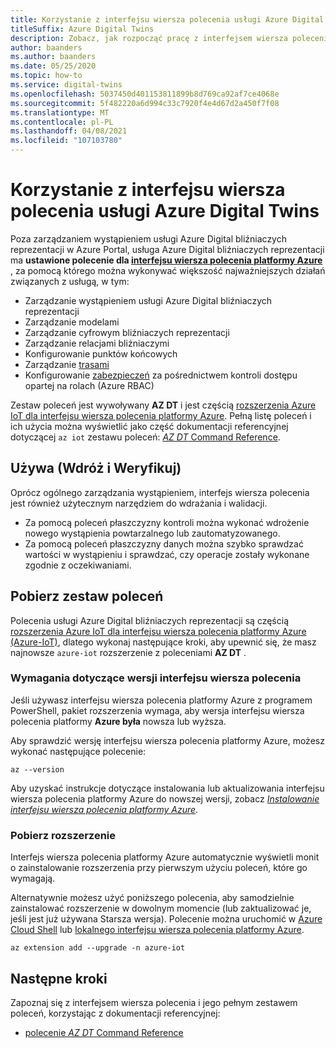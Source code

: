 ```yaml
---
title: Korzystanie z interfejsu wiersza polecenia usługi Azure Digital Twins
titleSuffix: Azure Digital Twins
description: Zobacz, jak rozpocząć pracę z interfejsem wiersza polecenia usługi Azure Digital bliźniaczych reprezentacji i korzystać z niego.
author: baanders
ms.author: baanders
ms.date: 05/25/2020
ms.topic: how-to
ms.service: digital-twins
ms.openlocfilehash: 5037450d401153811899b8d769ca92af7ce4068e
ms.sourcegitcommit: 5f482220a6d994c33c7920f4e4d67d2a450f7f08
ms.translationtype: MT
ms.contentlocale: pl-PL
ms.lasthandoff: 04/08/2021
ms.locfileid: "107103780"
---
```

# <a name="use-the-azure-digital-twins-cli"></a>Korzystanie z interfejsu wiersza polecenia usługi Azure Digital Twins

Poza zarządzaniem wystąpieniem usługi Azure Digital bliźniaczych reprezentacji w Azure Portal, usługa Azure Digital bliźniaczych reprezentacji ma **ustawione polecenie dla [interfejsu wiersza polecenia platformy Azure](/cli/azure/what-is-azure-cli)** , za pomocą którego można wykonywać większość najważniejszych działań związanych z usługą, w tym:
* Zarządzanie wystąpieniem usługi Azure Digital bliźniaczych reprezentacji
* Zarządzanie modelami
* Zarządzanie cyfrowym bliźniaczych reprezentacji
* Zarządzanie relacjami bliźniaczymi
* Konfigurowanie punktów końcowych
* Zarządzanie [trasami](concepts-route-events.md)
* Konfigurowanie [zabezpieczeń](concepts-security.md) za pośrednictwem kontroli dostępu opartej na rolach (Azure RBAC)

Zestaw poleceń jest wywoływany **AZ DT** i jest częścią [rozszerzenia Azure IoT dla interfejsu wiersza polecenia platformy Azure](https://github.com/Azure/azure-iot-cli-extension). Pełną listę poleceń i ich użycia można wyświetlić jako część dokumentacji referencyjnej dotyczącej `az iot` zestawu poleceń: [ *AZ DT* Command Reference](/cli/azure/dt).

## <a name="uses-deploy-and-validate"></a>Używa (Wdróż i Weryfikuj)

Oprócz ogólnego zarządzania wystąpieniem, interfejs wiersza polecenia jest również użytecznym narzędziem do wdrażania i walidacji.
* Za pomocą poleceń płaszczyzny kontroli można wykonać wdrożenie nowego wystąpienia powtarzalnego lub zautomatyzowanego.
* Za pomocą poleceń płaszczyzny danych można szybko sprawdzać wartości w wystąpieniu i sprawdzać, czy operacje zostały wykonane zgodnie z oczekiwaniami.

## <a name="get-the-command-set"></a>Pobierz zestaw poleceń

Polecenia usługi Azure Digital bliźniaczych reprezentacji są częścią [rozszerzenia Azure IoT dla interfejsu wiersza polecenia platformy Azure (Azure-IoT)](https://github.com/Azure/azure-iot-cli-extension), dlatego wykonaj następujące kroki, aby upewnić się, że masz najnowsze `azure-iot` rozszerzenie z poleceniami **AZ DT** .

### <a name="cli-version-requirements"></a>Wymagania dotyczące wersji interfejsu wiersza polecenia

Jeśli używasz interfejsu wiersza polecenia platformy Azure z programem PowerShell, pakiet rozszerzenia wymaga, aby wersja interfejsu wiersza polecenia platformy **Azure była** nowsza lub wyższa.

Aby sprawdzić wersję interfejsu wiersza polecenia platformy Azure, możesz wykonać następujące polecenie:
```azurecli
az --version
```

Aby uzyskać instrukcje dotyczące instalowania lub aktualizowania interfejsu wiersza polecenia platformy Azure do nowszej wersji, zobacz [*Instalowanie interfejsu wiersza polecenia platformy Azure*](/cli/azure/install-azure-cli).

### <a name="get-the-extension"></a>Pobierz rozszerzenie

Interfejs wiersza polecenia platformy Azure automatycznie wyświetli monit o zainstalowanie rozszerzenia przy pierwszym użyciu poleceń, które go wymagają.

Alternatywnie możesz użyć poniższego polecenia, aby samodzielnie zainstalować rozszerzenie w dowolnym momencie (lub zaktualizować je, jeśli jest już używana Starsza wersja). Polecenie można uruchomić w [Azure Cloud Shell](../cloud-shell/overview.md) lub [lokalnego interfejsu wiersza polecenia platformy Azure](/cli/azure/install-azure-cli).

```azurecli-interactive
az extension add --upgrade -n azure-iot
```

## <a name="next-steps"></a>Następne kroki

Zapoznaj się z interfejsem wiersza polecenia i jego pełnym zestawem poleceń, korzystając z dokumentacji referencyjnej:
* [polecenie *AZ DT* Command Reference](/cli/azure/dt)